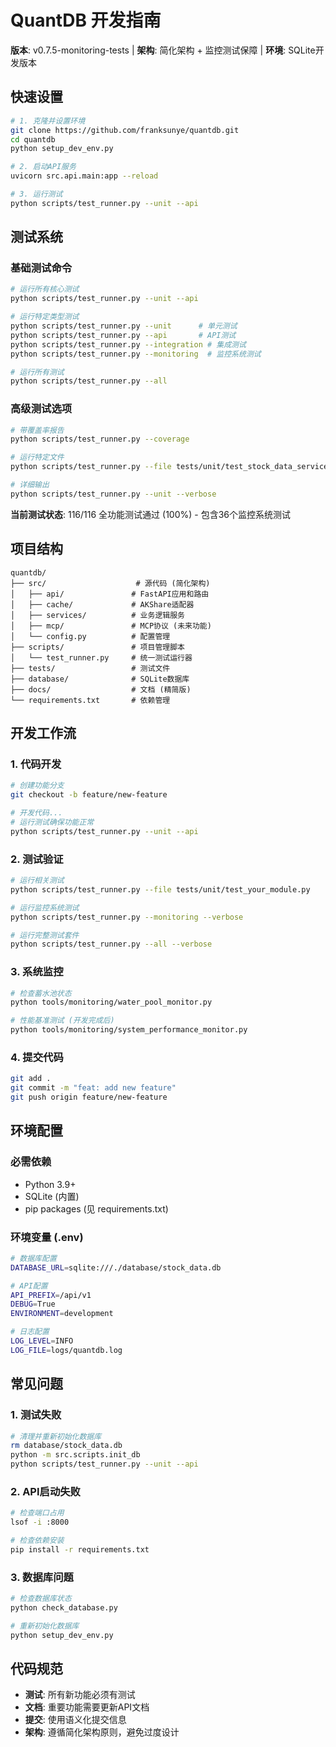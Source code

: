 # QuantDB 开发指南

**版本**: v0.7.5-monitoring-tests | **架构**: 简化架构 + 监控测试保障 | **环境**: SQLite开发版本

## 快速设置

```bash
# 1. 克隆并设置环境
git clone https://github.com/franksunye/quantdb.git
cd quantdb
python setup_dev_env.py

# 2. 启动API服务
uvicorn src.api.main:app --reload

# 3. 运行测试
python scripts/test_runner.py --unit --api
```

## 测试系统

### 基础测试命令

```bash
# 运行所有核心测试
python scripts/test_runner.py --unit --api

# 运行特定类型测试
python scripts/test_runner.py --unit      # 单元测试
python scripts/test_runner.py --api       # API测试
python scripts/test_runner.py --integration # 集成测试
python scripts/test_runner.py --monitoring  # 监控系统测试

# 运行所有测试
python scripts/test_runner.py --all
```

### 高级测试选项

```bash
# 带覆盖率报告
python scripts/test_runner.py --coverage

# 运行特定文件
python scripts/test_runner.py --file tests/unit/test_stock_data_service.py

# 详细输出
python scripts/test_runner.py --unit --verbose
```

**当前测试状态**: 116/116 全功能测试通过 (100%) - 包含36个监控系统测试

## 项目结构

```
quantdb/
├── src/                    # 源代码 (简化架构)
│   ├── api/               # FastAPI应用和路由
│   ├── cache/             # AKShare适配器
│   ├── services/          # 业务逻辑服务
│   ├── mcp/               # MCP协议 (未来功能)
│   └── config.py          # 配置管理
├── scripts/               # 项目管理脚本
│   └── test_runner.py     # 统一测试运行器
├── tests/                 # 测试文件
├── database/              # SQLite数据库
├── docs/                  # 文档 (精简版)
└── requirements.txt       # 依赖管理
```

## 开发工作流

### 1. 代码开发
```bash
# 创建功能分支
git checkout -b feature/new-feature

# 开发代码...
# 运行测试确保功能正常
python scripts/test_runner.py --unit --api
```

### 2. 测试验证
```bash
# 运行相关测试
python scripts/test_runner.py --file tests/unit/test_your_module.py

# 运行监控系统测试
python scripts/test_runner.py --monitoring --verbose

# 运行完整测试套件
python scripts/test_runner.py --all --verbose
```

### 3. 系统监控
```bash
# 检查蓄水池状态
python tools/monitoring/water_pool_monitor.py

# 性能基准测试 (开发完成后)
python tools/monitoring/system_performance_monitor.py
```

### 4. 提交代码
```bash
git add .
git commit -m "feat: add new feature"
git push origin feature/new-feature
```

## 环境配置

### 必需依赖
- Python 3.9+
- SQLite (内置)
- pip packages (见 requirements.txt)

### 环境变量 (.env)
```bash
# 数据库配置
DATABASE_URL=sqlite:///./database/stock_data.db

# API配置
API_PREFIX=/api/v1
DEBUG=True
ENVIRONMENT=development

# 日志配置
LOG_LEVEL=INFO
LOG_FILE=logs/quantdb.log
```

## 常见问题

### 1. 测试失败
```bash
# 清理并重新初始化数据库
rm database/stock_data.db
python -m src.scripts.init_db
python scripts/test_runner.py --unit --api
```

### 2. API启动失败
```bash
# 检查端口占用
lsof -i :8000

# 检查依赖安装
pip install -r requirements.txt
```

### 3. 数据库问题
```bash
# 检查数据库状态
python check_database.py

# 重新初始化数据库
python setup_dev_env.py
```

## 代码规范

- **测试**: 所有新功能必须有测试
- **文档**: 重要功能需要更新API文档
- **提交**: 使用语义化提交信息
- **架构**: 遵循简化架构原则，避免过度设计
